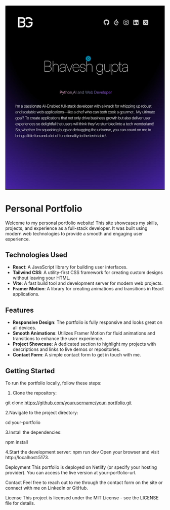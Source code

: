 ![alt text](https://github.com/BhaveshGupta07/personalportfolio/blob/main/PersonalPortfolio/src/assets/portfolio.jpg?raw=true)


# Personal Portfolio

Welcome to my personal portfolio website! This site showcases my skills, projects, and experience as a full-stack developer. It was built using modern web technologies to provide a smooth and engaging user experience.

## Technologies Used

- **React**: A JavaScript library for building user interfaces.
- **Tailwind CSS**: A utility-first CSS framework for creating custom designs without leaving your HTML.
- **Vite**: A fast build tool and development server for modern web projects.
- **Framer Motion**: A library for creating animations and transitions in React applications.

## Features

- **Responsive Design**: The portfolio is fully responsive and looks great on all devices.
- **Smooth Animations**: Utilizes Framer Motion for fluid animations and transitions to enhance the user experience.
- **Project Showcase**: A dedicated section to highlight my projects with descriptions and links to live demos or repositories.
- **Contact Form**: A simple contact form to get in touch with me.

## Getting Started

To run the portfolio locally, follow these steps:

1. Clone the repository:

  git clone https://github.com/yourusername/your-portfolio.git
  
2.Navigate to the project directory:

  cd your-portfolio
  
3.Install the dependencies:

  npm install
  
4.Start the development server:
  npm run dev
Open your browser and visit http://localhost:5173.

Deployment
This portfolio is deployed on Netlify (or specify your hosting provider). You can access the live version at your-portfolio-url.

Contact
Feel free to reach out to me through the contact form on the site or connect with me on LinkedIn or GitHub.

License
This project is licensed under the MIT License - see the LICENSE file for details.
